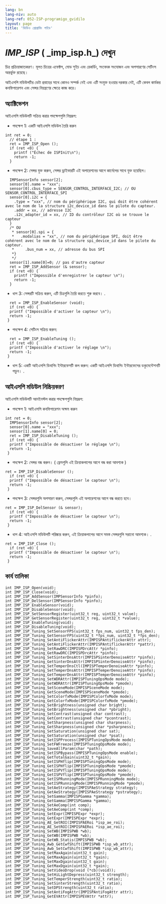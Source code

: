 ```yaml
---
lang: bn
lang-niv: auto
lang-ref: 052-ISP-programigo_gvidilo
layout: page
title: 'ভিডিও প্রোগ্রামিং গাইড'
---
```


# _IMP\_ISP_   \(   _imp\_isp.h\_) দেখুন
চিত্র প্রক্রিয়াজাতকরণ। মূলত চিত্রের এফেক্টস, মোড সুইচ এবং রেকর্ডিং, সংবেদক সংযোজন এবং অপসারণের সেটিংস অন্তর্ভুক্ত রয়েছে।

আইএসপি মডিউলটির ডেটা প্রবাহের সাথে কোনও সম্পর্ক নেই এবং এটি সংযুক্ত হওয়ার দরকার নেই, এটি কেবল কার্যকর কনফিগারেশন এবং সেন্সর নিয়ন্ত্রণের ক্ষেত্রে কাজ করে।

## অ্যাক্টিভেশন

আইএসপি মডিউলটি সক্রিয় করার পদক্ষেপগুলি নিম্নরূপ:
* পদক্ষেপ 1: একটি আইএসপি মডিউল তৈরি করুন

```
int ret = 0;
  // étape 1 : 
  ret = IMP_ISP_Open (); 
  if (ret <0) {
    printf ("Échec de ISPInit\n");
    return -1;
  }
```
* পদক্ষেপ 2: সেন্সর যুক্ত করুন, সেন্সর ড্রাইভারটি এই অপারেশনের আগে কার্নেলের সাথে যুক্ত হয়েছিল।



```
  IMPSensorInfo sensor[2];
  sensor[0].name = "xxx";
  sensor[0].cbus_type = SENSOR_CONTROL_INTERFACE_I2C; // OU SENSOR_CONTROL_INTERFACE_SPI
  sensor[0].i2c = {
    .type = "xxx", // nom du périphérique I2C, qui doit être cohérent avec le nom de la structure i2c_device_id dans le pilote du capteur.
    .addr = xx, // adresse I2C
    .i2c_adapter_id = xx, // ID du contrôleur I2C où se trouve le capteur
  }
  /* OU
   * sensor[0].spi = {
   *   .modalias = "xx", // nom du périphérique SPI, doit être cohérent avec le nom de la structure spi_device_id dans le pilote du capteur.
   *     .bus_num = xx, // adresse du bus SPI
   *}
   */
  sensor[1].name[0]=0; // pas d'autre capteur
  ret = IMP_ISP_AddSensor (& sensor); 
  if (ret <0) {
    printf ("Impossible d'enregistrer le capteur \n");
    return -1;
  }
```
* ধাপ 3: সেন্সরটি সক্রিয় করুন, এটি চিত্রগুলি তৈরি করতে শুরু করবে। .



```
  ret = IMP_ISP_EnableSensor (void);
  if (ret <0) {
  printf ("Impossible d'activer le capteur \n");
  return -1;
 }
```
* পদক্ষেপ 4: সেটিংস সক্রিয় করুন:



```
  ret = IMP_ISP_EnableTuning (); 
  if (ret <0) {
  printf ("Impossible d'activer le réglage \n");
  return -1;
 }
```
* ধাপ 5: একটি আইএসপি ডিবাগিং ইন্টারফেসটি কল করুন: একটি আইএসপি ডিবাগিং ইন্টারফেসের ডকুমেন্টেশনটি পড়ুন। .




## আইএসপি মডিউল নিষ্ক্রিয়করণ

আইএসপি মডিউলটি আনইনস্টল করার পদক্ষেপগুলি নিম্নরূপ:
* পদক্ষেপ 1: আইএসপি কনফিগারেশন অক্ষম করুন

```
int ret = 0;
  IMPSensorInfo sensor[2];
  sensor[0].name = "xxx";
  sensor[1].name[0] = 0;
  ret = IMP_ISP_DisableTuning ();
  if (ret <0) {
  printf ("Impossible de désactiver le réglage \n");
  return -1;
 }
```
* পদক্ষেপ 2: সেন্সর বন্ধ করুন।   \( ফ্রেমগুলি এই ক্রিয়াকলাপের আগে বন্ধ করা আবশ্যক  \)  



```
ret = IMP_ISP_DisableSensor (); 
  if (ret <0) {
  printf ("Impossible de désactiver le capteur \n");
  return -1;
 }
```

* পদক্ষেপ 3: সেন্সরগুলি অপসারণ করুন, সেন্সরগুলি এই অপারেশনের আগে বন্ধ করতে হবে।



```
ret = IMP_ISP_DelSensor (& sensor); 
  if (ret <0) {
  printf ("Impossible de désactiver le capteur \n");
  return -1;
 }
```
* ধাপ 4: আইএসপি মডিউলটি পরিষ্কার করুন, এই ক্রিয়াকলাপের আগে সমস্ত সেন্সরগুলি সরানো আবশ্যক। .



```
ret = IMP_ISP_Close ();
  if (ret <0) {
  printf ("Impossible de désactiver le capteur \n");
  return -1;
 }
```



## কার্য তালিকা

```
int IMP_ISP_Open(void);
int IMP_ISP_Close(void);
int IMP_ISP_AddSensor(IMPSensorInfo *pinfo);
int IMP_ISP_DelSensor(IMPSensorInfo *pinfo);
int IMP_ISP_EnableSensor(void);
int IMP_ISP_DisableSensor(void);
int IMP_ISP_SetSensorRegister(uint32_t reg, uint32_t value);
int IMP_ISP_GetSensorRegister(uint32_t reg, uint32_t *value);
int IMP_ISP_EnableTuning(void);
int IMP_ISP_DisableTuning(void);
int IMP_ISP_Tuning_SetSensorFPS(uint32_t fps_num, uint32_t fps_den);
int IMP_ISP_Tuning_GetSensorFPS(uint32_t *fps_num, uint32_t *fps_den);
int IMP_ISP_Tuning_SetAntiFlickerAttr(IMPISPAntiflickerAttr attr);
int IMP_ISP_Tuning_GetAntiFlickerAttr(IMPISPAntiflickerAttr *pattr);
int IMP_ISP_Tuning_SetRawDRC(IMPISPDrcAttr *pinfo);
int IMP_ISP_Tuning_GetRawDRC(IMPISPDrcAttr *pinfo);
int IMP_ISP_Tuning_SetSinterDnsAttr(IMPISPSinterDenoiseAttr *pinfo);
int IMP_ISP_Tuning_GetSinterDnsAttr(IMPISPSinterDenoiseAttr *pinfo);
int IMP_ISP_Tuning_SetTemperDnsCtl(IMPISPTemperDenoiseAttr *pinfo);
int IMP_ISP_Tuning_SetTemperDnsAttr(IMPISPTemperDenoiseAttr *pinfo);
int IMP_ISP_Tuning_GetTemperDnsAttr(IMPISPTemperDenoiseAttr *pinfo);
int IMP_ISP_Tuning_SetWDRAttr(IMPISPTuningOpsMode mode);
int IMP_ISP_Tuning_GetWDRAttr(IMPISPTuningOpsMode *pmode);
int IMP_ISP_Tuning_SetSceneMode(IMPISPSceneMode mode);
int IMP_ISP_Tuning_GetSceneMode(IMPISPSceneMode *pmode);
int IMP_ISP_Tuning_SetColorfxMode(IMPISPColorfxMode mode);
int IMP_ISP_Tuning_GetColorfxMode(IMPISPColorfxMode *pmode);
int IMP_ISP_Tuning_SetBrightness(unsigned char bright);
int IMP_ISP_Tuning_GetBrightness(unsigned char *pbright);
int IMP_ISP_Tuning_SetContrast(unsigned char contrast);
int IMP_ISP_Tuning_GetContrast(unsigned char *pcontrast);
int IMP_ISP_Tuning_SetSharpness(unsigned char sharpness);
int IMP_ISP_Tuning_GetSharpness(unsigned char *psharpness);
int IMP_ISP_Tuning_SetSaturation(unsigned char sat);
int IMP_ISP_Tuning_GetSaturation(unsigned char *psat);
int IMP_ISP_Tuning_SetISPProcess(IMPISPTuningOpsMode mode);
int IMP_ISP_Tuning_SetFWFreeze(IMPISPTuningOpsMode mode);
int IMP_ISP_Tuning_SaveAllParam(char *path);
int IMP_ISP_Tuning_SetISPBypass(IMPISPTuningOpsMode enable);
int IMP_ISP_Tuning_GetTotalGain(uint32_t *gain);
int IMP_ISP_Tuning_SetISPHflip(IMPISPTuningOpsMode mode);
int IMP_ISP_Tuning_GetISPHflip(IMPISPTuningOpsMode *pmode);
int IMP_ISP_Tuning_SetISPVflip(IMPISPTuningOpsMode mode);
int IMP_ISP_Tuning_GetISPVflip(IMPISPTuningOpsMode *pmode);
int IMP_ISP_Tuning_SetISPRunningMode(IMPISPRunningMode mode);
int IMP_ISP_Tuning_GetISPRunningMode(IMPISPRunningMode *pmode);
int IMP_ISP_Tuning_SetAeStrategy(IMPISPAeStrategy strategy);
int IMP_ISP_Tuning_GetAeStrategy(IMPISPAeStrategy *pstrategy);
int IMP_ISP_Tuning_SetGamma(IMPISPGamma *gamma);
int IMP_ISP_Tuning_GetGamma(IMPISPGamma *gamma);
int IMP_ISP_Tuning_SetAeComp(int comp);
int IMP_ISP_Tuning_GetAeComp(int *comp);
int IMP_ISP_Tuning_SetExpr(IMPISPExpr *expr);
int IMP_ISP_Tuning_GetExpr(IMPISPExpr *expr);
int IMP_ISP_Tuning_AE_GetROI(IMPISPAERoi *isp_ae_roi);
int IMP_ISP_Tuning_AE_SetROI(IMPISPAERoi *isp_ae_roi);
int IMP_ISP_Tuning_SetWB(IMPISPWB *wb);
int IMP_ISP_Tuning_GetWB(IMPISPWB *wb);
int IMP_ISP_Tuning_GetWB_Statis(IMPISPWB *wb);
int IMP_ISP_Tuning_Awb_GetCwfShift(IMPISPWB *isp_wb_attr);
int IMP_ISP_Tuning_Awb_SetCwfShift(IMPISPWB *isp_wb_attr);
int IMP_ISP_Tuning_SetMaxAgain(uint32_t gain);
int IMP_ISP_Tuning_GetMaxAgain(uint32_t *gain);
int IMP_ISP_Tuning_SetMaxDgain(uint32_t gain);
int IMP_ISP_Tuning_GetMaxDgain(uint32_t *gain);
int IMP_ISP_Tuning_SetVideoDrop(void (*cb)(void));
int IMP_ISP_Tuning_SetHiLightDepress(uint32_t strength);
int IMP_ISP_Tuning_SetTemperStrength(uint32_t ratio);
int IMP_ISP_Tuning_SetSinterStrength(uint32_t ratio);
int IMP_ISP_Tuning_SetDPStrength(uint32_t ratio);
int IMP_ISP_Tuning_SetAntiFogAttr(IMPISPAntiFogAttr attr);
int IMP_ISP_Tuning_GetEVAttr(IMPISPEVAttr *attr);
```

